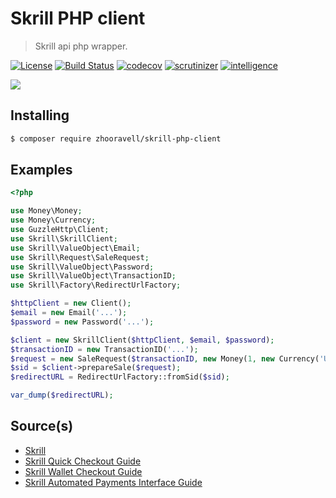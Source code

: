 Skrill PHP client
=================
> Skrill api php wrapper.

[![License][license-image]][license-link] [![Build Status][travis-image]][travis-link] [![codecov][codecov-image]][codecov-link] [![scrutinizer][scrutinizer-image]][scrutinizer-link] [![intelligence][intelligence-image]][intelligence-link] 

![](https://www.skrill.com/typo3conf/ext/theme/Resources/Public/images/skrill-logo-gradient.svg)

## Installing

``` sh
$ composer require zhooravell/skrill-php-client
```

## Examples

```php
<?php

use Money\Money;
use Money\Currency;
use GuzzleHttp\Client;
use Skrill\SkrillClient;
use Skrill\ValueObject\Email;
use Skrill\Request\SaleRequest;
use Skrill\ValueObject\Password;
use Skrill\ValueObject\TransactionID;
use Skrill\Factory\RedirectUrlFactory;

$httpClient = new Client();
$email = new Email('...');
$password = new Password('...');

$client = new SkrillClient($httpClient, $email, $password);
$transactionID = new TransactionID('...');
$request = new SaleRequest($transactionID, new Money(1, new Currency('USD')));
$sid = $client->prepareSale($request);
$redirectURL = RedirectUrlFactory::fromSid($sid);

var_dump($redirectURL);
```

## Source(s)

* [Skrill](https://www.skrill.com)
* [Skrill Quick Checkout Guide](https://www.skrill.com/fileadmin/content/pdf/Skrill_Quick_Checkout_Guide.pdf)
* [Skrill Wallet Checkout Guide](https://www.skrill.com/fileadmin/content/pdf/Skrill_Wallet_Checkout_Guide.pdf)
* [Skrill Automated Payments Interface Guide](https://www.skrill.com/fileadmin/content/pdf/Skrill_Automated_Payments_Interface_Guide.pdf)

[license-link]: https://github.com/zhooravell/skrill-php-client/blob/master/LICENSE
[license-image]: https://img.shields.io/dub/l/vibe-d.svg

[travis-link]: https://travis-ci.com/zhooravell/skrill-php-client
[travis-image]: https://travis-ci.com/zhooravell/skrill-php-client.svg?branch=master

[codecov-link]: https://codecov.io/gh/zhooravell/skrill-php-client
[codecov-image]: https://codecov.io/gh/zhooravell/skrill-php-client/branch/master/graph/badge.svg

[scrutinizer-link]: https://scrutinizer-ci.com/g/zhooravell/skrill-php-client/?branch=master
[scrutinizer-image]: https://scrutinizer-ci.com/g/zhooravell/skrill-php-client/badges/quality-score.png?b=master

[intelligence-link]: https://scrutinizer-ci.com/code-intelligence
[intelligence-image]: https://scrutinizer-ci.com/g/zhooravell/skrill-php-client/badges/code-intelligence.svg?b=master
